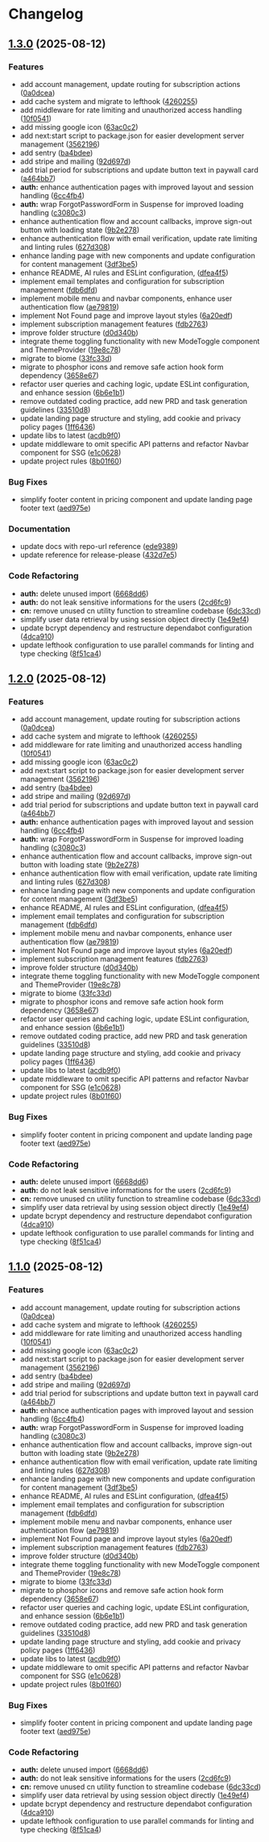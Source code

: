 # Changelog

## [1.3.0](https://github.com/jaqubowsky/create-nextjs-app/compare/create-nextjs-app-v1.2.0...create-nextjs-app-v1.3.0) (2025-08-12)


### Features

* add account management, update routing for subscription actions ([0a0dcea](https://github.com/jaqubowsky/create-nextjs-app/commit/0a0dceabd5f52b82d973d90a9396ebae5c794199))
* add cache system and migrate to lefthook ([4260255](https://github.com/jaqubowsky/create-nextjs-app/commit/4260255892744560272c0aff4e9a2c30e1a5f634))
* add middleware for rate limiting and unauthorized access handling ([10f0541](https://github.com/jaqubowsky/create-nextjs-app/commit/10f0541e6c40c5630c8bef8f281c7db9b457071a))
* add missing google icon ([63ac0c2](https://github.com/jaqubowsky/create-nextjs-app/commit/63ac0c255681927a1d7155e49172dd4dc76a96ec))
* add next:start script to package.json for easier development server management ([3562196](https://github.com/jaqubowsky/create-nextjs-app/commit/3562196b6fe6d1b918478eb601ba361158df06ad))
* add sentry ([ba4bdee](https://github.com/jaqubowsky/create-nextjs-app/commit/ba4bdee1dba9a7df9f7421a7225186cba2adaeca))
* add stripe and mailing ([92d697d](https://github.com/jaqubowsky/create-nextjs-app/commit/92d697dcecae8df67253cf3b3a32d576b25c79bb))
* add trial period for subscriptions and update button text in paywall card ([a464bb7](https://github.com/jaqubowsky/create-nextjs-app/commit/a464bb7a3d79374cb46488b971c403bb885332a1))
* **auth:** enhance authentication pages with improved layout and session handling ([6cc4fb4](https://github.com/jaqubowsky/create-nextjs-app/commit/6cc4fb41c476c847b00590c56490f97e74c8d463))
* **auth:** wrap ForgotPasswordForm in Suspense for improved loading handling ([c3080c3](https://github.com/jaqubowsky/create-nextjs-app/commit/c3080c3d4cdb8d162e93257592c72a10ca24d1e7))
* enhance authentication flow and account callbacks, improve sign-out button with loading state ([9b2e278](https://github.com/jaqubowsky/create-nextjs-app/commit/9b2e278d3dbd48419b351a0d69576f70c42ea14f))
* enhance authentication flow with email verification, update rate limiting and linting rules ([627d308](https://github.com/jaqubowsky/create-nextjs-app/commit/627d308e0ddf1423aafd7b2b2a2a7f8e9e2a7811))
* enhance landing page with new components and update configuration for content management ([3df3be5](https://github.com/jaqubowsky/create-nextjs-app/commit/3df3be542720d225379dec0143fb500423e26a0e))
* enhance README, AI rules and ESLint configuration, ([dfea4f5](https://github.com/jaqubowsky/create-nextjs-app/commit/dfea4f51e95249c8e09691c3d385f73914d3a6ac))
* implement email templates and configuration for subscription management ([fdb6dfd](https://github.com/jaqubowsky/create-nextjs-app/commit/fdb6dfd97c4ed2ef814e73fd1a24f2aef03242dd))
* implement mobile menu and navbar components, enhance user authentication flow ([ae79819](https://github.com/jaqubowsky/create-nextjs-app/commit/ae79819bd7f60d7edba77b5d3e72e55bcf416112))
* implement Not Found page and improve layout styles ([6a20edf](https://github.com/jaqubowsky/create-nextjs-app/commit/6a20edf68a000a411b91ff2fa4820d6dcefd7ae6))
* implement subscription management features ([fdb2763](https://github.com/jaqubowsky/create-nextjs-app/commit/fdb27635017a63c42f50cf353c54764137b56bcd))
* improve folder structure ([d0d340b](https://github.com/jaqubowsky/create-nextjs-app/commit/d0d340b6a5077a891590fe32f9d40438e89ef428))
* integrate theme toggling functionality with new ModeToggle component and ThemeProvider ([19e8c78](https://github.com/jaqubowsky/create-nextjs-app/commit/19e8c78c300cc3ac598146180441d1073d6e7af8))
* migrate to biome ([33fc33d](https://github.com/jaqubowsky/create-nextjs-app/commit/33fc33ddc173236d4c72ce2b8077dc1c4ed64f27))
* migrate to phosphor icons and remove safe action hook form dependency ([3658e67](https://github.com/jaqubowsky/create-nextjs-app/commit/3658e67fba6ac370de04cdab37fc057189f15ae9))
* refactor user queries and caching logic, update ESLint configuration, and enhance session ([6b6e1b1](https://github.com/jaqubowsky/create-nextjs-app/commit/6b6e1b151ab9e4ee05b0d27833ff97d63d35fa24))
* remove outdated coding practice, add new PRD and task generation guidelines ([33510d8](https://github.com/jaqubowsky/create-nextjs-app/commit/33510d8628862d8c941579877f81a940d95d9d02))
* update landing page structure and styling, add cookie and privacy policy pages ([1ff6436](https://github.com/jaqubowsky/create-nextjs-app/commit/1ff64360a8bc068b27fc303783a118f0183d02e8))
* update libs to latest ([acdb9f0](https://github.com/jaqubowsky/create-nextjs-app/commit/acdb9f07c724cf752c9bbb37e8f5c5c7b5aec8f2))
* update middleware to omit specific API patterns and refactor Navbar component for SSG ([e1c0628](https://github.com/jaqubowsky/create-nextjs-app/commit/e1c062882b0c0a67a2cd3566b43ff111c52d4d76))
* update project rules ([8b01f60](https://github.com/jaqubowsky/create-nextjs-app/commit/8b01f60804548788663d74c603ab58b29e9f581b))


### Bug Fixes

* simplify footer content in pricing component and update landing page footer text ([aed975e](https://github.com/jaqubowsky/create-nextjs-app/commit/aed975e6a2290f86ce80cd24c875c01145f49081))


### Documentation

* update docs with repo-url reference ([ede9389](https://github.com/jaqubowsky/create-nextjs-app/commit/ede9389434d311bbf85e13195e748015183d170c))
* update reference for release-please ([432d7e5](https://github.com/jaqubowsky/create-nextjs-app/commit/432d7e53978f1e193724b0f168a4fc73dfc592ad))


### Code Refactoring

* **auth:** delete unused import ([6668dd6](https://github.com/jaqubowsky/create-nextjs-app/commit/6668dd6f197dd4dc5595ecc23f3d977a0b7950c4))
* **auth:** do not leak sensitive informations for the users ([2cd6fc9](https://github.com/jaqubowsky/create-nextjs-app/commit/2cd6fc9dafe0ef7674110d3c6d98177c1863c321))
* **cn:** remove unused cn utility function to streamline codebase ([6dc33cd](https://github.com/jaqubowsky/create-nextjs-app/commit/6dc33cd2501d35ffd3dadf57606c5d65caad0fe2))
* simplify user data retrieval by using session object directly ([1e49ef4](https://github.com/jaqubowsky/create-nextjs-app/commit/1e49ef488ed8f410230e771c54e121edf5f90442))
* update bcrypt dependency and restructure dependabot configuration ([4dca910](https://github.com/jaqubowsky/create-nextjs-app/commit/4dca910436f3f1322b2631c614c07bd40a6bf4c1))
* update lefthook configuration to use parallel commands for linting and type checking ([8f51ca4](https://github.com/jaqubowsky/create-nextjs-app/commit/8f51ca41c677bd341a03a519a0501975f0cf8e5b))

## [1.2.0](https://github.com/jaqubowsky/create-nextjs-app/compare/create-nextjs-app-v1.1.0...create-nextjs-app-v1.2.0) (2025-08-12)


### Features

* add account management, update routing for subscription actions ([0a0dcea](https://github.com/jaqubowsky/create-nextjs-app/commit/0a0dceabd5f52b82d973d90a9396ebae5c794199))
* add cache system and migrate to lefthook ([4260255](https://github.com/jaqubowsky/create-nextjs-app/commit/4260255892744560272c0aff4e9a2c30e1a5f634))
* add middleware for rate limiting and unauthorized access handling ([10f0541](https://github.com/jaqubowsky/create-nextjs-app/commit/10f0541e6c40c5630c8bef8f281c7db9b457071a))
* add missing google icon ([63ac0c2](https://github.com/jaqubowsky/create-nextjs-app/commit/63ac0c255681927a1d7155e49172dd4dc76a96ec))
* add next:start script to package.json for easier development server management ([3562196](https://github.com/jaqubowsky/create-nextjs-app/commit/3562196b6fe6d1b918478eb601ba361158df06ad))
* add sentry ([ba4bdee](https://github.com/jaqubowsky/create-nextjs-app/commit/ba4bdee1dba9a7df9f7421a7225186cba2adaeca))
* add stripe and mailing ([92d697d](https://github.com/jaqubowsky/create-nextjs-app/commit/92d697dcecae8df67253cf3b3a32d576b25c79bb))
* add trial period for subscriptions and update button text in paywall card ([a464bb7](https://github.com/jaqubowsky/create-nextjs-app/commit/a464bb7a3d79374cb46488b971c403bb885332a1))
* **auth:** enhance authentication pages with improved layout and session handling ([6cc4fb4](https://github.com/jaqubowsky/create-nextjs-app/commit/6cc4fb41c476c847b00590c56490f97e74c8d463))
* **auth:** wrap ForgotPasswordForm in Suspense for improved loading handling ([c3080c3](https://github.com/jaqubowsky/create-nextjs-app/commit/c3080c3d4cdb8d162e93257592c72a10ca24d1e7))
* enhance authentication flow and account callbacks, improve sign-out button with loading state ([9b2e278](https://github.com/jaqubowsky/create-nextjs-app/commit/9b2e278d3dbd48419b351a0d69576f70c42ea14f))
* enhance authentication flow with email verification, update rate limiting and linting rules ([627d308](https://github.com/jaqubowsky/create-nextjs-app/commit/627d308e0ddf1423aafd7b2b2a2a7f8e9e2a7811))
* enhance landing page with new components and update configuration for content management ([3df3be5](https://github.com/jaqubowsky/create-nextjs-app/commit/3df3be542720d225379dec0143fb500423e26a0e))
* enhance README, AI rules and ESLint configuration, ([dfea4f5](https://github.com/jaqubowsky/create-nextjs-app/commit/dfea4f51e95249c8e09691c3d385f73914d3a6ac))
* implement email templates and configuration for subscription management ([fdb6dfd](https://github.com/jaqubowsky/create-nextjs-app/commit/fdb6dfd97c4ed2ef814e73fd1a24f2aef03242dd))
* implement mobile menu and navbar components, enhance user authentication flow ([ae79819](https://github.com/jaqubowsky/create-nextjs-app/commit/ae79819bd7f60d7edba77b5d3e72e55bcf416112))
* implement Not Found page and improve layout styles ([6a20edf](https://github.com/jaqubowsky/create-nextjs-app/commit/6a20edf68a000a411b91ff2fa4820d6dcefd7ae6))
* implement subscription management features ([fdb2763](https://github.com/jaqubowsky/create-nextjs-app/commit/fdb27635017a63c42f50cf353c54764137b56bcd))
* improve folder structure ([d0d340b](https://github.com/jaqubowsky/create-nextjs-app/commit/d0d340b6a5077a891590fe32f9d40438e89ef428))
* integrate theme toggling functionality with new ModeToggle component and ThemeProvider ([19e8c78](https://github.com/jaqubowsky/create-nextjs-app/commit/19e8c78c300cc3ac598146180441d1073d6e7af8))
* migrate to biome ([33fc33d](https://github.com/jaqubowsky/create-nextjs-app/commit/33fc33ddc173236d4c72ce2b8077dc1c4ed64f27))
* migrate to phosphor icons and remove safe action hook form dependency ([3658e67](https://github.com/jaqubowsky/create-nextjs-app/commit/3658e67fba6ac370de04cdab37fc057189f15ae9))
* refactor user queries and caching logic, update ESLint configuration, and enhance session ([6b6e1b1](https://github.com/jaqubowsky/create-nextjs-app/commit/6b6e1b151ab9e4ee05b0d27833ff97d63d35fa24))
* remove outdated coding practice, add new PRD and task generation guidelines ([33510d8](https://github.com/jaqubowsky/create-nextjs-app/commit/33510d8628862d8c941579877f81a940d95d9d02))
* update landing page structure and styling, add cookie and privacy policy pages ([1ff6436](https://github.com/jaqubowsky/create-nextjs-app/commit/1ff64360a8bc068b27fc303783a118f0183d02e8))
* update libs to latest ([acdb9f0](https://github.com/jaqubowsky/create-nextjs-app/commit/acdb9f07c724cf752c9bbb37e8f5c5c7b5aec8f2))
* update middleware to omit specific API patterns and refactor Navbar component for SSG ([e1c0628](https://github.com/jaqubowsky/create-nextjs-app/commit/e1c062882b0c0a67a2cd3566b43ff111c52d4d76))
* update project rules ([8b01f60](https://github.com/jaqubowsky/create-nextjs-app/commit/8b01f60804548788663d74c603ab58b29e9f581b))


### Bug Fixes

* simplify footer content in pricing component and update landing page footer text ([aed975e](https://github.com/jaqubowsky/create-nextjs-app/commit/aed975e6a2290f86ce80cd24c875c01145f49081))


### Code Refactoring

* **auth:** delete unused import ([6668dd6](https://github.com/jaqubowsky/create-nextjs-app/commit/6668dd6f197dd4dc5595ecc23f3d977a0b7950c4))
* **auth:** do not leak sensitive informations for the users ([2cd6fc9](https://github.com/jaqubowsky/create-nextjs-app/commit/2cd6fc9dafe0ef7674110d3c6d98177c1863c321))
* **cn:** remove unused cn utility function to streamline codebase ([6dc33cd](https://github.com/jaqubowsky/create-nextjs-app/commit/6dc33cd2501d35ffd3dadf57606c5d65caad0fe2))
* simplify user data retrieval by using session object directly ([1e49ef4](https://github.com/jaqubowsky/create-nextjs-app/commit/1e49ef488ed8f410230e771c54e121edf5f90442))
* update bcrypt dependency and restructure dependabot configuration ([4dca910](https://github.com/jaqubowsky/create-nextjs-app/commit/4dca910436f3f1322b2631c614c07bd40a6bf4c1))
* update lefthook configuration to use parallel commands for linting and type checking ([8f51ca4](https://github.com/jaqubowsky/create-nextjs-app/commit/8f51ca41c677bd341a03a519a0501975f0cf8e5b))

## [1.1.0](https://github.com/jaqubowsky/create-nextjs-app/compare/create-nextjs-app-v1.0.0...create-nextjs-app-v1.1.0) (2025-08-12)


### Features

* add account management, update routing for subscription actions ([0a0dcea](https://github.com/jaqubowsky/create-nextjs-app/commit/0a0dceabd5f52b82d973d90a9396ebae5c794199))
* add cache system and migrate to lefthook ([4260255](https://github.com/jaqubowsky/create-nextjs-app/commit/4260255892744560272c0aff4e9a2c30e1a5f634))
* add middleware for rate limiting and unauthorized access handling ([10f0541](https://github.com/jaqubowsky/create-nextjs-app/commit/10f0541e6c40c5630c8bef8f281c7db9b457071a))
* add missing google icon ([63ac0c2](https://github.com/jaqubowsky/create-nextjs-app/commit/63ac0c255681927a1d7155e49172dd4dc76a96ec))
* add next:start script to package.json for easier development server management ([3562196](https://github.com/jaqubowsky/create-nextjs-app/commit/3562196b6fe6d1b918478eb601ba361158df06ad))
* add sentry ([ba4bdee](https://github.com/jaqubowsky/create-nextjs-app/commit/ba4bdee1dba9a7df9f7421a7225186cba2adaeca))
* add stripe and mailing ([92d697d](https://github.com/jaqubowsky/create-nextjs-app/commit/92d697dcecae8df67253cf3b3a32d576b25c79bb))
* add trial period for subscriptions and update button text in paywall card ([a464bb7](https://github.com/jaqubowsky/create-nextjs-app/commit/a464bb7a3d79374cb46488b971c403bb885332a1))
* **auth:** enhance authentication pages with improved layout and session handling ([6cc4fb4](https://github.com/jaqubowsky/create-nextjs-app/commit/6cc4fb41c476c847b00590c56490f97e74c8d463))
* **auth:** wrap ForgotPasswordForm in Suspense for improved loading handling ([c3080c3](https://github.com/jaqubowsky/create-nextjs-app/commit/c3080c3d4cdb8d162e93257592c72a10ca24d1e7))
* enhance authentication flow and account callbacks, improve sign-out button with loading state ([9b2e278](https://github.com/jaqubowsky/create-nextjs-app/commit/9b2e278d3dbd48419b351a0d69576f70c42ea14f))
* enhance authentication flow with email verification, update rate limiting and linting rules ([627d308](https://github.com/jaqubowsky/create-nextjs-app/commit/627d308e0ddf1423aafd7b2b2a2a7f8e9e2a7811))
* enhance landing page with new components and update configuration for content management ([3df3be5](https://github.com/jaqubowsky/create-nextjs-app/commit/3df3be542720d225379dec0143fb500423e26a0e))
* enhance README, AI rules and ESLint configuration, ([dfea4f5](https://github.com/jaqubowsky/create-nextjs-app/commit/dfea4f51e95249c8e09691c3d385f73914d3a6ac))
* implement email templates and configuration for subscription management ([fdb6dfd](https://github.com/jaqubowsky/create-nextjs-app/commit/fdb6dfd97c4ed2ef814e73fd1a24f2aef03242dd))
* implement mobile menu and navbar components, enhance user authentication flow ([ae79819](https://github.com/jaqubowsky/create-nextjs-app/commit/ae79819bd7f60d7edba77b5d3e72e55bcf416112))
* implement Not Found page and improve layout styles ([6a20edf](https://github.com/jaqubowsky/create-nextjs-app/commit/6a20edf68a000a411b91ff2fa4820d6dcefd7ae6))
* implement subscription management features ([fdb2763](https://github.com/jaqubowsky/create-nextjs-app/commit/fdb27635017a63c42f50cf353c54764137b56bcd))
* improve folder structure ([d0d340b](https://github.com/jaqubowsky/create-nextjs-app/commit/d0d340b6a5077a891590fe32f9d40438e89ef428))
* integrate theme toggling functionality with new ModeToggle component and ThemeProvider ([19e8c78](https://github.com/jaqubowsky/create-nextjs-app/commit/19e8c78c300cc3ac598146180441d1073d6e7af8))
* migrate to biome ([33fc33d](https://github.com/jaqubowsky/create-nextjs-app/commit/33fc33ddc173236d4c72ce2b8077dc1c4ed64f27))
* migrate to phosphor icons and remove safe action hook form dependency ([3658e67](https://github.com/jaqubowsky/create-nextjs-app/commit/3658e67fba6ac370de04cdab37fc057189f15ae9))
* refactor user queries and caching logic, update ESLint configuration, and enhance session ([6b6e1b1](https://github.com/jaqubowsky/create-nextjs-app/commit/6b6e1b151ab9e4ee05b0d27833ff97d63d35fa24))
* remove outdated coding practice, add new PRD and task generation guidelines ([33510d8](https://github.com/jaqubowsky/create-nextjs-app/commit/33510d8628862d8c941579877f81a940d95d9d02))
* update landing page structure and styling, add cookie and privacy policy pages ([1ff6436](https://github.com/jaqubowsky/create-nextjs-app/commit/1ff64360a8bc068b27fc303783a118f0183d02e8))
* update libs to latest ([acdb9f0](https://github.com/jaqubowsky/create-nextjs-app/commit/acdb9f07c724cf752c9bbb37e8f5c5c7b5aec8f2))
* update middleware to omit specific API patterns and refactor Navbar component for SSG ([e1c0628](https://github.com/jaqubowsky/create-nextjs-app/commit/e1c062882b0c0a67a2cd3566b43ff111c52d4d76))
* update project rules ([8b01f60](https://github.com/jaqubowsky/create-nextjs-app/commit/8b01f60804548788663d74c603ab58b29e9f581b))


### Bug Fixes

* simplify footer content in pricing component and update landing page footer text ([aed975e](https://github.com/jaqubowsky/create-nextjs-app/commit/aed975e6a2290f86ce80cd24c875c01145f49081))


### Code Refactoring

* **auth:** delete unused import ([6668dd6](https://github.com/jaqubowsky/create-nextjs-app/commit/6668dd6f197dd4dc5595ecc23f3d977a0b7950c4))
* **auth:** do not leak sensitive informations for the users ([2cd6fc9](https://github.com/jaqubowsky/create-nextjs-app/commit/2cd6fc9dafe0ef7674110d3c6d98177c1863c321))
* **cn:** remove unused cn utility function to streamline codebase ([6dc33cd](https://github.com/jaqubowsky/create-nextjs-app/commit/6dc33cd2501d35ffd3dadf57606c5d65caad0fe2))
* simplify user data retrieval by using session object directly ([1e49ef4](https://github.com/jaqubowsky/create-nextjs-app/commit/1e49ef488ed8f410230e771c54e121edf5f90442))
* update bcrypt dependency and restructure dependabot configuration ([4dca910](https://github.com/jaqubowsky/create-nextjs-app/commit/4dca910436f3f1322b2631c614c07bd40a6bf4c1))
* update lefthook configuration to use parallel commands for linting and type checking ([8f51ca4](https://github.com/jaqubowsky/create-nextjs-app/commit/8f51ca41c677bd341a03a519a0501975f0cf8e5b))
